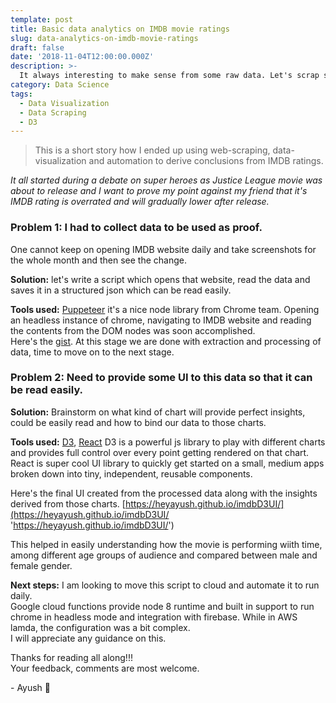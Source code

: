 ```yaml
---
template: post
title: Basic data analytics on IMDB movie ratings
slug: data-analytics-on-imdb-movie-ratings
draft: false
date: '2018-11-04T12:00:00.000Z'
description: >-
  It always interesting to make sense from some raw data. Let's scrap some data from IMDB and then create visualizations from it, which will help us derive some insights about those movies...
category: Data Science
tags:
  - Data Visualization
  - Data Scraping
  - D3
---
```


> This is a short story how I ended up using web-scraping, data-visualization and automation to derive conclusions from IMDB ratings.

_It all started during a debate on super heroes as Justice League movie was about to release and I want to prove my point against my friend that it's IMDB rating is overrated and will gradually lower after release._

### Problem 1: I had to collect data to be used as proof.

One cannot keep on opening IMDB website daily and take screenshots for the whole month and then see the change.

**Solution:** let's write a script which opens that website, read the data and saves it in a structured json which can be read easily.

**Tools used:** [Puppeteer](https://github.com/GoogleChrome/puppeteer 'Puppeteer') it's a nice node library from Chrome team. Opening an headless instance of chrome, navigating to IMDB website and reading the contents from the DOM nodes was soon accomplished.  
Here's the [gist](https://gist.github.com/heyayush/7356cb1df9001f2438f406dbde549400 'gist').
At this stage we are done with extraction and processing of data, time to move on to the next stage.

### Problem 2: Need to provide some UI to this data so that it can be read easily.

**Solution:** Brainstorm on what kind of chart will provide perfect insights, could be easily read and how to bind our data to those charts.

**Tools used:** [D3](https://d3js.org/ 'D3'), [React](https://reactjs.org/ 'React')
D3 is a powerful js library to play with different charts and provides full control over every point getting rendered on that chart.  
React is super cool UI library to quickly get started on a small, medium apps broken down into tiny, independent, reusable components.

Here's the final UI created from the processed data along with the insights derived from those charts. [https://heyayush.github.io/imdbD3UI/](https://heyayush.github.io/imdbD3UI/ 'https://heyayush.github.io/imdbD3UI/')

This helped in easily understanding how the movie is performing wiith time, among different age groups of audience and compared between male and female gender.

**Next steps:**
I am looking to move this script to cloud and automate it to run daily.  
Google cloud functions provide node 8 runtime and built in support to run chrome in headless mode and integration with firebase. While in AWS lamda, the configuration was a bit complex.  
I will appreciate any guidance on this.

Thanks for reading all along!!!  
Your feedback, comments are most welcome.

\- Ayush 🙂
